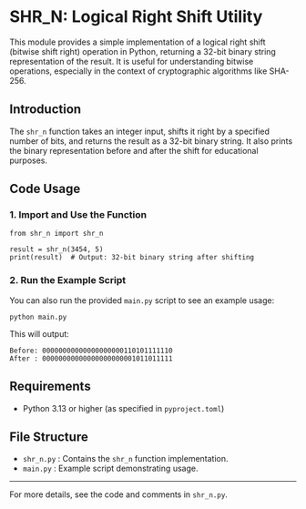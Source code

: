 # SHR_N: Logical Right Shift Utility

This module provides a simple implementation of a logical right shift (bitwise shift right) operation in Python, returning a 32-bit binary string representation of the result. It is useful for understanding bitwise operations, especially in the context of cryptographic algorithms like SHA-256.

## Introduction

The `shr_n` function takes an integer input, shifts it right by a specified number of bits, and returns the result as a 32-bit binary string. It also prints the binary representation before and after the shift for educational purposes.

## Code Usage

### 1. Import and Use the Function

```
from shr_n import shr_n

result = shr_n(3454, 5)
print(result)  # Output: 32-bit binary string after shifting
```

### 2. Run the Example Script

You can also run the provided `main.py` script to see an example usage:

```
python main.py
```

This will output:
```
Before: 00000000000000000000110101111110
After : 00000000000000000000001011011111
```

## Requirements
- Python 3.13 or higher (as specified in `pyproject.toml`)

## File Structure
- `shr_n.py` : Contains the `shr_n` function implementation.
- `main.py`  : Example script demonstrating usage.

---
For more details, see the code and comments in `shr_n.py`.
